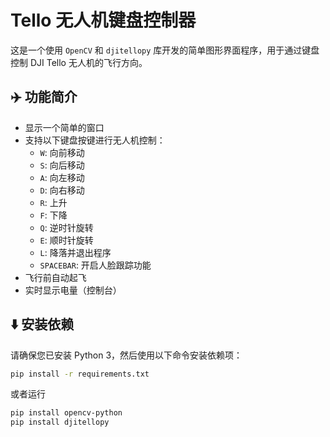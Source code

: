 # Tello 无人机键盘控制器

这是一个使用 `OpenCV` 和 `djitellopy` 库开发的简单图形界面程序，用于通过键盘控制 DJI Tello 无人机的飞行方向。

## ✈️ 功能简介

- 显示一个简单的窗口
- 支持以下键盘按键进行无人机控制：
  - `W`: 向前移动
  - `S`: 向后移动
  - `A`: 向左移动
  - `D`: 向右移动
  - `R`: 上升
  - `F`: 下降
  - `Q`: 逆时针旋转
  - `E`: 顺时针旋转
  - `L`: 降落并退出程序
  - `SPACEBAR`: 开启人脸跟踪功能
- 飞行前自动起飞
- 实时显示电量（控制台）

## ⬇️ 安装依赖

请确保您已安装 Python 3，然后使用以下命令安装依赖项：

```bash
pip install -r requirements.txt
```
或者运行
```bash
pip install opencv-python
pip install djitellopy
